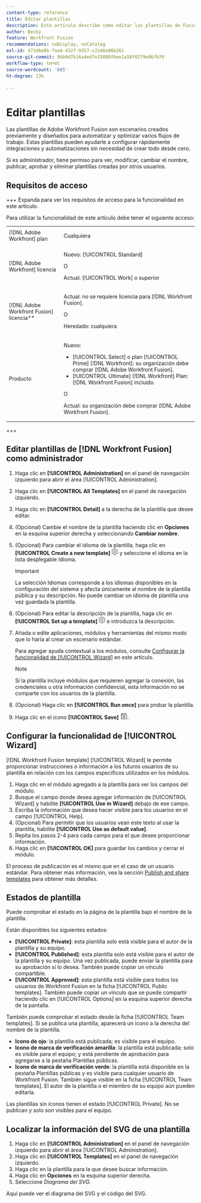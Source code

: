 ```yaml
---
content-type: reference
title: Editar plantillas
description: Este artículo describe cómo editar las plantillas de Fusion.
author: Becky
feature: Workfront Fusion
recommendations: noDisplay, noCatalog
exl-id: 473dba8b-faa4-432f-9357-c2146e86b261
source-git-commit: 86b0d7b16a4ed7e15888f6ee1a58f0279e96fb70
workflow-type: tm+mt
source-wordcount: '685'
ht-degree: 13%

---
```


# Editar plantillas

Las plantillas de Adobe Workfront Fusion son escenarios creados previamente y diseñados para automatizar y optimizar varios flujos de trabajo. Estas plantillas pueden ayudarle a configurar rápidamente integraciones y automatizaciones sin necesidad de crear todo desde cero.

Si es administrador, tiene permiso para ver, modificar, cambiar el nombre, publicar, aprobar y eliminar plantillas creadas por otros usuarios.

## Requisitos de acceso

+++ Expanda para ver los requisitos de acceso para la funcionalidad en este artículo.

Para utilizar la funcionalidad de este artículo debe tener el siguiente acceso:

<table style="table-layout:auto">
  <col>
  <col>
  <tbody>
    <tr>
      <td role="rowheader">[!DNL Adobe Workfront] plan</td>
      <td><p>Cualquiera</p></td>
    </tr>
    <tr data-mc-conditions="">
      <td role="rowheader">[!DNL Adobe Workfront] licencia</td>
      <td><p>Nuevo: [!UICONTROL Standard]</p><p>O</p><p>Actual: [!UICONTROL Work] o superior</p></td>
    </tr>
    <tr>
      <td role="rowheader">[!DNL Adobe Workfront Fusion] licencia**</td>
      <td>
        <p>Actual: no se requiere licencia para [!DNL Workfront Fusion].</p>
        <p>O</p>
        <p>Heredado: cualquiera</p>
      </td>
    </tr>
    <tr>
      <td role="rowheader">Producto</td>
      <td>
        <p>Nuevo:</p>
        <ul>
          <li>[!UICONTROL Select] o plan [!UICONTROL Prime] [!DNL Workfront]: su organización debe comprar [!DNL Adobe Workfront Fusion].</li>
          <li>[!UICONTROL Ultimate] [!DNL Workfront] Plan: [!DNL Workfront Fusion] incluido.</li>
        </ul>
        <p>O</p>
        <p>Actual: su organización debe comprar [!DNL Adobe Workfront Fusion].</p>
      </td>
    </tr>
  </tbody>
</table>

<!--
For more detail about the information in this table, see [Access requirements in Workfront documentation](/help/quicksilver/administration-and-setup/add-users/access-levels-and-object-permissions/access-level-requirements-in-documentation.md). 

For information on [!DNL Adobe Workfront Fusion] licenses, see [[!DNL Adobe Workfront Fusion] licenses](../../workfront-fusion/get-started/license-automation-vs-integration.md). -->

+++

## Editar plantillas de [!DNL Workfront Fusion] como administrador

1. Haga clic en **[!UICONTROL Administration]** en el panel de navegación izquierdo para abrir el área [!UICONTROL Administration].
1. Haga clic en **[!UICONTROL All Templates]** en el panel de navegación izquierdo.
1. Haga clic en **[!UICONTROL Detail]** a la derecha de la plantilla que desee editar.
1. (Opcional) Cambie el nombre de la plantilla haciendo clic en **Opciones** en la esquina superior derecha y seleccionando **Cambiar nombre**.
1. (Opcional) Para cambiar el idioma de la plantilla, haga clic en **[!UICONTROL Create a new template]** ![](assets/fusion-scenario-settings-icon.png) y seleccione el idioma en la lista desplegable Idioma.

   >[!IMPORTANT]
   >
   >La selección Idiomas corresponde a los idiomas disponibles en la configuración del sistema y afecta únicamente al nombre de la plantilla pública y su descripción. No puede cambiar un idioma de plantilla una vez guardada la plantilla.

1. (Opcional) Para editar la descripción de la plantilla, haga clic en **[!UICONTROL Set up a template]** ![](assets/fusion-scenario-settings-icon.png) e introduzca la descripción.
1. Añada o edite aplicaciones, módulos y herramientas del mismo modo que lo haría al crear un escenario estándar.

   Para agregar ayuda contextual a los módulos, consulte [Configurar la funcionalidad de [!UICONTROL Wizard]](#set-up-wizard-functionality) en este artículo.

   <!--For more information on building a scenario, see [Create a scenario in [!DNL Adobe Workfront Fusion]](../../../workfront-fusion/scenarios/create-a-scenario.md).-->

   >[!NOTE]
   >
   >Si la plantilla incluye módulos que requieren agregar la conexión, las credenciales u otra información confidencial, esta información no se comparte con los usuarios de la plantilla.

1. (Opcional) Haga clic en **[!UICONTROL Run once]** para probar la plantilla.
1. Haga clic en el icono **[!UICONTROL Save]** ![](assets/save-icon.png).


## Configurar la funcionalidad de [!UICONTROL Wizard]

[!DNL Workfront Fusion template] [!UICONTROL Wizard] le permite proporcionar instrucciones o información a los futuros usuarios de su plantilla en relación con los campos específicos utilizados en los módulos.

1. Haga clic en el módulo agregado a la plantilla para ver los campos del módulo.
1. Busque el campo donde desea agregar información de [!UICONTROL Wizard] y habilite **[!UICONTROL Use in Wizard]** debajo de ese campo.
1. Escriba la información que desea hacer visible para los usuarios en el campo [!UICONTROL Help].
1. (Opcional) Para permitir que los usuarios vean este texto al usar la plantilla, habilite **[!UICONTROL Use as default value]**.
1. Repita los pasos 2-4 para cada campo para el que desee proporcionar información.
1. Haga clic en **[!UICONTROL OK]** para guardar los cambios y cerrar el módulo.

El proceso de publicación es el mismo que en el caso de un usuario estándar. Para obtener más información, vea la sección [Publish and share templates](/help/workfront-fusion/create-and-manage-templates/publish-and-share-fusion-templates.md) para obtener más detalles.

## Estados de plantilla

Puede comprobar el estado en la página de la plantilla bajo el nombre de la plantilla.

Están disponibles los siguientes estados:

* **[!UICONTROL Private]**: esta plantilla solo está visible para el autor de la plantilla y su equipo.
* **[!UICONTROL Published]**: esta plantilla solo está visible para el autor de la plantilla y su equipo. Una vez publicada, puede enviar la plantilla para su aprobación si lo desea. También puede copiar un vínculo compartible.
* **[!UICONTROL Approved]**: esta plantilla está visible para todos los usuarios de Workfront Fusion en la ficha [!UICONTROL Public templates]. También puede copiar un vínculo que se puede compartir haciendo clic en [!UICONTROL Options] en la esquina superior derecha de la pantalla.

También puede comprobar el estado desde la ficha [!UICONTROL Team templates]. Si se publica una plantilla, aparecerá un icono a la derecha del nombre de la plantilla.

* **Icono de ojo**: la plantilla está publicada; es visible para el equipo.
* **Icono de marca de verificación amarilla**: la plantilla está publicada; solo es visible para el equipo; y está pendiente de aprobación para agregarse a la pestaña Plantillas públicas.
* **Icono de marca de verificación verde**: la plantilla está disponible en la pestaña Plantillas públicas y es visible para cualquier usuario de Workfront Fusion. También sigue visible en la ficha [!UICONTROL Team templates]. El autor de la plantilla o el miembro de su equipo aún pueden editarla.

Las plantillas sin iconos tienen el estado [!UICONTROL Private]. No se publican y solo son visibles para el equipo.

## Localizar la información del SVG de una plantilla

1. Haga clic en **[!UICONTROL Administration]** en el panel de navegación izquierdo para abrir el área [!UICONTROL Administration].
1. Haga clic en **[!UICONTROL Templates]** en el panel de navegación izquierdo.
1. Haga clic en la plantilla para la que desee buscar información.
1. Haga clic en **Opciones** en la esquina superior derecha.
1. Seleccione *Diagrama del SVG*.

Aquí puede ver el diagrama del SVG y el código del SVG.
